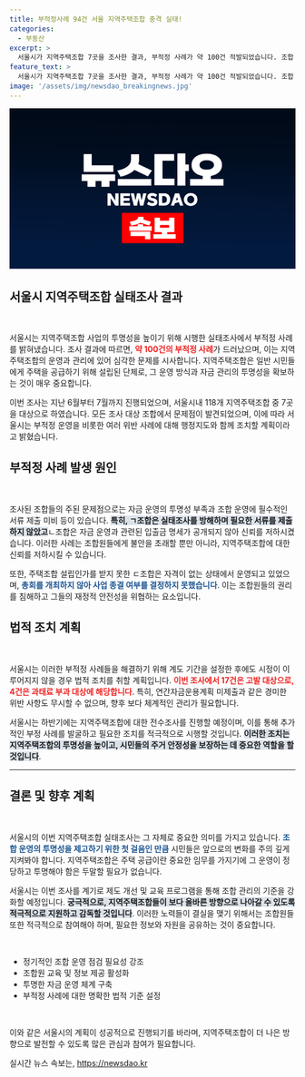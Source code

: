 ```yaml
---
title: 부적정사례 94건 서울 지역주택조합 충격 실태!
categories:
  - 부동산
excerpt: >
  서울시가 지역주택조합 7곳을 조사한 결과, 부적정 사례가 약 100건 적발되었습니다. 조합 운영 방해, 자금 명세 미제출 등 심각한 문제들이 드러났으며, 서울시는 강력한 행정조치를 예고했습니다. 연간 전수조사도 예정되어 있어, 앞으로의 변화가 주목됩니다!
feature_text: >
  서울시가 지역주택조합 7곳을 조사한 결과, 부적정 사례가 약 100건 적발되었습니다. 조합 운영 방해, 자금 명세 미제출 등 심각한 문제들이 드러났으며, 서울시는 강력한 행정조치를 예고했습니다. 연간 전수조사도 예정되어 있어, 앞으로의 변화가 주목됩니다!
image: '/assets/img/newsdao_breakingnews.jpg'
---
```


<p><img src="/assets/img/newsdao_breakingnews.jpg" alt="implanttips 속보" /></p>

<h2 data-ke-size="size26">서울시 지역주택조합 실태조사 결과</h2>

<p data-ke-size="size16">&nbsp;</p>

<p>서울시는 지역주택조합 사업의 투명성을 높이기 위해 시행한 실태조사에서 부적정 사례를 밝혀냈습니다. 조사 결과에 따르면, <b><span style="color: #ee2323;">약 100건의 부적정 사례</span></b>가 드러났으며, 이는 지역주택조합의 운영과 관리에 있어 심각한 문제를 시사합니다. 지역주택조합은 일반 시민들에게 주택을 공급하기 위해 설립된 단체로, 그 운영 방식과 자금 관리의 투명성을 확보하는 것이 매우 중요합니다. </p>

<p>이번 조사는 지난 6월부터 7월까지 진행되었으며, 서울시내 118개 지역주택조합 중 7곳을 대상으로 하였습니다. 모든 조사 대상 조합에서 문제점이 발견되었으며, 이에 따라 서울시는 부적정 운영을 비롯한 여러 위반 사례에 대해 행정지도와 함께 조치할 계획이라고 밝혔습니다.</p>

<h2 data-ke-size="size26">부적정 사례 발생 원인</h2>

<p data-ke-size="size16">&nbsp;</p>

<p>조사된 조합들의 주된 문제점으로는 자금 운영의 투명성 부족과 조합 운영에 필수적인 서류 제출 미비 등이 있습니다. <b><span style="background-color: #21538527;">특히, ㄱ조합은 실태조사를 방해하며 필요한 서류를 제출하지 않았고</span></b>ㄴ조합은 자금 운영과 관련된 입출금 명세가 공개되지 않아 신뢰를 저하시켰습니다. 이러한 사례는 조합원들에게 불안을 초래할 뿐만 아니라, 지역주택조합에 대한 신뢰를 저하시킬 수 있습니다.</p>

<p>또한, 주택조합 설립인가를 받지 못한 ㄷ조합은 자격이 없는 상태에서 운영되고 있었으며, <b><span style="color: #1a5490;">총회를 개최하지 않아 사업 종결 여부를 결정하지 못했습니다</span></b>. 이는 조합원들의 권리를 침해하고 그들의 재정적 안전성을 위협하는 요소입니다. </p>

<h2 data-ke-size="size26">법적 조치 계획</h2>

<p data-ke-size="size16">&nbsp;</p>

<p>서울시는 이러한 부적정 사례들을 해결하기 위해 계도 기간을 설정한 후에도 시정이 이루어지지 않을 경우 법적 조치를 취할 계획입니다. <b><span style="color: #ee2323;">이번 조사에서 17건은 고발 대상으로, 4건은 과태료 부과 대상에 해당합니다</span></b>. 특히, 연간자금운용계획 미제출과 같은 경미한 위반 사항도 무시할 수 없으며, 향후 보다 체계적인 관리가 필요합니다.</p>

<p>서울시는 하반기에는 지역주택조합에 대한 전수조사를 진행할 예정이며, 이를 통해 추가적인 부정 사례를 발굴하고 필요한 조치를 적극적으로 시행할 것입니다. <b><span style="background-color: #21538527;">이러한 조치는 지역주택조합의 투명성을 높이고, 시민들의 주거 안정성을 보장하는 데 중요한 역할을 할 것입니다</span></b>. </p>

<hr>

<h2 data-ke-size="size26">결론 및 향후 계획</h2>

<p data-ke-size="size16">&nbsp;</p>

<p>서울시의 이번 지역주택조합 실태조사는 그 자체로 중요한 의미를 가지고 있습니다. <b><span style="color: #1a5490;">조합 운영의 투명성을 제고하기 위한 첫 걸음인 만큼</span></b> 시민들은 앞으로의 변화를 주의 깊게 지켜봐야 합니다. 지역주택조합은 주택 공급이란 중요한 임무를 가지기에 그 운영이 정당하고 투명해야 함은 두말할 필요가 없습니다.</p>

<p>서울시는 이번 조사를 계기로 제도 개선 및 교육 프로그램을 통해 조합 관리의 기준을 강화할 예정입니다. <b><span style="background-color: #21538527;">궁극적으로, 지역주택조합들이 보다 올바른 방향으로 나아갈 수 있도록 적극적으로 지원하고 감독할 것입니다</span></b>. 이러한 노력들이 결실을 맺기 위해서는 조합원들 또한 적극적으로 참여해야 하며, 필요한 정보와 자원을 공유하는 것이 중요합니다. </p>

<p data-ke-size="size16">&nbsp;</p>

<ul>
  <li>정기적인 조합 운영 점검 필요성 강조</li>
  <li>조합원 교육 및 정보 제공 활성화</li>
  <li>투명한 자금 운영 체계 구축</li>
  <li>부적정 사례에 대한 명확한 법적 기준 설정</li>
</ul>

<p data-ke-size="size16">&nbsp;</p> 

<p>이와 같은 서울시의 계획이 성공적으로 진행되기를 바라며, 지역주택조합이 더 나은 방향으로 발전할 수 있도록 많은 관심과 참여가 필요합니다.</p>
실시간 뉴스 속보는, <a href="https://newsdao.kr" rel="dofollow">https://newsdao.kr</a>


